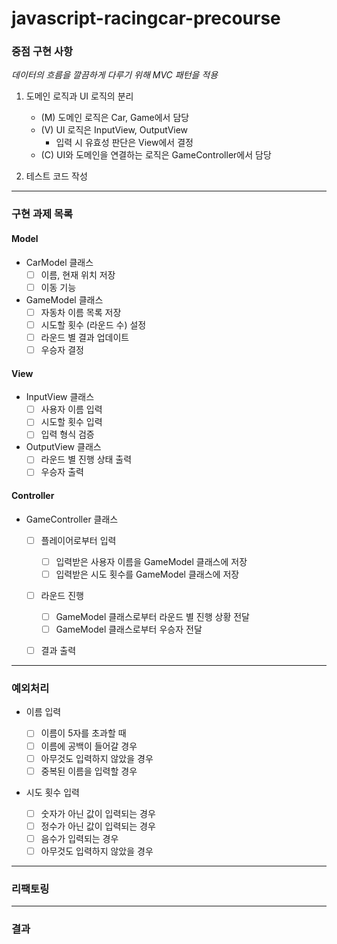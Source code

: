 # javascript-racingcar-precourse

### 중점 구현 사항

_데이터의 흐름을 깔끔하게 다루기 위해 MVC 패턴을 적용_

1. 도메인 로직과 UI 로직의 분리

   - (M) 도메인 로직은 Car, Game에서 담당
   - (V) UI 로직은 InputView, OutputView
     - 입력 시 유효성 판단은 View에서 결정
   - (C) UI와 도메인을 연결하는 로직은 GameController에서 담당

2. 테스트 코드 작성

---

### 구현 과제 목록

#### Model

- CarModel 클래스
  - [ ] 이름, 현재 위치 저장
  - [ ] 이동 기능
- GameModel 클래스
  - [ ] 자동차 이름 목록 저장
  - [ ] 시도할 횟수 (라운드 수) 설정
  - [ ] 라운드 별 결과 업데이트
  - [ ] 우승자 결정

#### View

- InputView 클래스
  - [ ] 사용자 이름 입력
  - [ ] 시도할 횟수 입력
  - [ ] 입력 형식 검증
- OutputView 클래스
  - [ ] 라운드 별 진행 상태 출력
  - [ ] 우승자 출력

#### Controller

- GameController 클래스

  - [ ] 플레이어로부터 입력

    - [ ] 입력받은 사용자 이름을 GameModel 클래스에 저장
    - [ ] 입력받은 시도 횟수를 GameModel 클래스에 저장

  - [ ] 라운드 진행

    - [ ] GameModel 클래스로부터 라운드 별 진행 상황 전달
    - [ ] GameModel 클래스로부터 우승자 전달

  - [ ] 결과 출력

---

### 예외처리

- 이름 입력

  - [ ] 이름이 5자를 초과할 때
  - [ ] 이름에 공백이 들어갈 경우
  - [ ] 아무것도 입력하지 않았을 경우
  - [ ] 중복된 이름을 입력할 경우

- 시도 횟수 입력
  - [ ] 숫자가 아닌 값이 입력되는 경우
  - [ ] 정수가 아닌 값이 입력되는 경우
  - [ ] 음수가 입력되는 경우
  - [ ] 아무것도 입력하지 않았을 경우

---

### 리팩토링

---

### 결과
